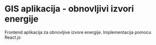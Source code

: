 # GIS aplikacija - obnovljivi izvori energije
  Frontend aplikacija za obnovljive izvore energije.
  Implementacija pomocu React.js
